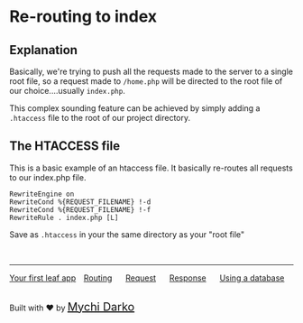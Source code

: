 # Re-routing to index
## Explanation
Basically, we're trying to push all the requests made to the server to a single root file, so a request made to `/home.php` will be directed to the root file of our choice....usually `index.php`.

This complex sounding feature can be achieved by simply adding a `.htaccess` file to the root of our project directory.

## The HTACCESS file
This is a basic example of an htaccess file. It basically re-routes all requests to our index.php file.
```htaccess
RewriteEngine on
RewriteCond %{REQUEST_FILENAME} !-d
RewriteCond %{REQUEST_FILENAME} !-f
RewriteRule . index.php [L]
```
Save as `.htaccess` in your the same directory as your "root file"

<br>
<hr>

<a href="#/2.0/intro/first" style="margin: 0px;">Your first leaf app</a>
<a href="#/2.0/routing" style="margin: 0px 10px;">Routing</a>
<a href="#/2.0/http/request" style="margin: 0px 10px;">Request</a>
<a href="#/2.0/http/response" style="margin: 0px 10px;">Response</a>
<a href="#/2.0/database" style="margin: 0px 10px;">Using a database</a>

<br>
Built with ❤ by <a href="https://mychi.netlify.com" style="font-size: 20px; color: #111;" target="_blank">Mychi Darko</a>